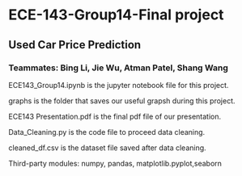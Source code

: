 # ECE-143-Group14-Final project
## Used Car Price Prediction
### Teammates: Bing Li, Jie Wu, Atman Patel, Shang Wang
 

ECE143_Group14.ipynb is the jupyter notebook file for this project.

graphs is the folder that saves our useful grapsh during this project. 

ECE143 Presentation.pdf is the final pdf file of our presentation.

Data_Cleaning.py is the code file to proceed data cleaning.

cleaned_df.csv is the dataset file saved after data cleaning.

Third-party modules: numpy, pandas, matplotlib.pyplot,seaborn

